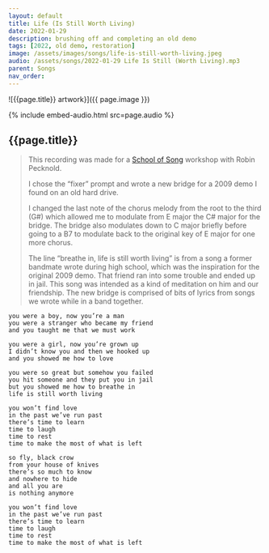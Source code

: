 ```yaml
---
layout: default
title: Life (Is Still Worth Living)
date: 2022-01-29
description: brushing off and completing an old demo
tags: [2022, old demo, restoration]
image: /assets/images/songs/life-is-still-worth-living.jpeg
audio: /assets/songs/2022-01-29 Life Is Still (Worth Living).mp3
parent: Songs
nav_order: 
---
```

![{{page.title}} artwork}]({{ page.image }})

{% include embed-audio.html src=page.audio %}

## {{page.title}}

> This recording was made for a [School of Song](https://schoolofsong.org) workshop with Robin Pecknold.
> 
> I chose the “fixer” prompt and wrote a new bridge for a 2009 demo I found on an old hard drive.
> 
> I changed the last note of the chorus melody from the root to the third (G#) which allowed me to modulate from E major the C# major for the bridge. The bridge also modulates down to C major briefly before going to a B7 to modulate back to the original key of E major for one more chorus.
> 
> The line “breathe in, life is still worth living” is from a song a former bandmate wrote during high school, which was the inspiration for the original 2009 demo. That friend ran into some trouble and ended up in jail. This song was intended as a kind of meditation on him and our friendship. The new bridge is comprised of bits of lyrics from songs we wrote while in a band together.
>

```
you were a boy, now you’re a man
you were a stranger who became my friend
and you taught me that we must work

you were a girl, now you’re grown up
I didn’t know you and then we hooked up
and you showed me how to love

you were so great but somehow you failed
you hit someone and they put you in jail
but you showed me how to breathe in
life is still worth living

you won’t find love
in the past we’ve run past
there’s time to learn
time to laugh
time to rest
time to make the most of what is left

so fly, black crow
from your house of knives
there’s so much to know
and nowhere to hide
and all you are
is nothing anymore

you won’t find love
in the past we’ve run past
there’s time to learn
time to laugh
time to rest
time to make the most of what is left
```